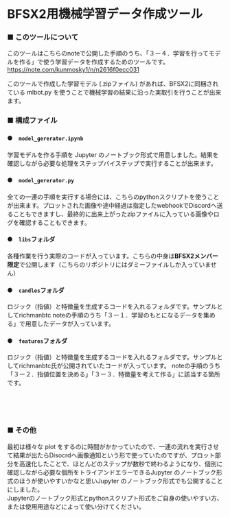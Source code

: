 # BFSX2用機械学習データ作成ツール

### ■ このツールについて
このツールはこちらのnoteで公開した手順のうち、「３ー４．学習を行ってモデルを作る」で使う学習データを作成するためのツールです。
https://note.com/kunmosky1/n/n2616f0ecc031

このツールで作成した学習モデル (.zipファイル) があれば、BFSX2に同梱されている mlbot.py を使うことで機械学習の結果に沿った実取引を行うことが出来ます。

### ■ 構成ファイル
#### ●　```model_gererator.ipynb```
学習モデルを作る手順を Jupyter のノートブック形式で用意しました。結果を確認しながら必要な処理をステップバイステップで実行することが出来ます。

#### ●　```model_gererator.py```
全ての一連の手順を実行する場合には、こちらのpythonスクリプトを使うことが出来ます。プロットされた画像や途中経過は指定したwebhookでDiscordへ送ることもできますし、最終的に出来上がったzipファイルに入っている画像やログを確認することもできます。


#### ●　```libs```フォルダ
各種作業を行う実際のコードが入っています。こちらの中身は**BFSX2メンバー限定**で公開します（こちらのリポジトリにはダミーファイルしか入っていません）

#### ●　```candles```フォルダ
ロジック（指値）と特徴量を生成するコードを入れるフォルダです。サンプルとしてrichmanbtc
noteの手順のうち「３ー１．学習のもとになるデータを集める」で用意したデータが入っています。

#### ●　```features```フォルダ
ロジック（指値）と特徴量を生成するコードを入れるフォルダです。サンプルとしてrichmanbtc氏が公開されていたコードが入っています。
noteの手順のうち「３ー２．指値位置を決める」「３ー３．特徴量を考えて作る」に該当する箇所です。

<br>
<br>
<br>

### ■ その他  

最初は様々な plot をするのに時間がかかっていたので、一連の流れを実行させて結果が出たらDisocrdへ画像通知という形で使っていたのですが、プロット部分を高速化したことで、ほとんどのステップが数秒で終わるようになり、個別に確認しながら必要な個所をトライアンドエラーできるJupyter のノートブック形式のほうが使いやすいかなと思いJupyter のノートブック形式でも公開することにしました。  
Jupyterのノートブック形式とpythonスクリプト形式をご自身の使いやすい方、または使用用途などによって使い分けてください。
